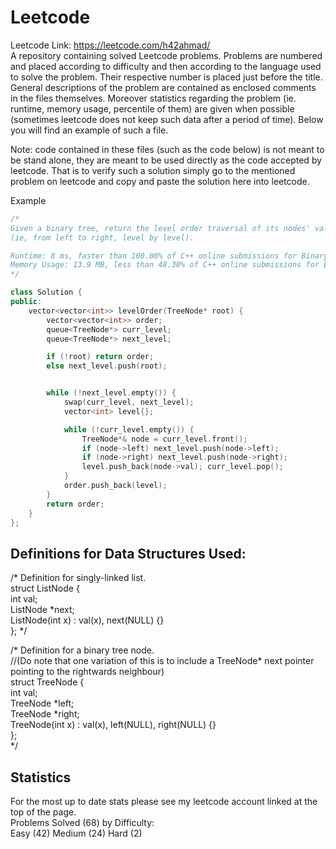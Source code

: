 # Leetcode
Leetcode Link: https://leetcode.com/h42ahmad/  
A repository containing solved Leetcode problems. Problems are numbered and placed according to difficulty and then according to the language used to solve the problem. Their respective number is placed just before the title. General descriptions of the problem are contained as enclosed comments in the files themselves. Moreover statistics regarding the problem (ie. runtime, memory usage, percentile of them) are given when possible (sometimes leetcode does not keep such data after a period of time). Below you will find an example
of such a file.   

Note: code contained in these files (such as the code below) is not meant to be stand alone, they are meant to be used directly as the code accepted by leetcode. That is to verify such a solution simply go to the mentioned problem on leetcode and copy and paste the solution here into leetcode.

Example   
```c++
/*
Given a binary tree, return the level order traversal of its nodes' values. 
(ie, from left to right, level by level).

Runtime: 8 ms, faster than 100.00% of C++ online submissions for Binary Tree Level Order Traversal.   
Memory Usage: 13.9 MB, less than 48.30% of C++ online submissions for Binary Tree Level Order Traversal.
*/

class Solution {
public:
	vector<vector<int>> levelOrder(TreeNode* root) {
		vector<vector<int>> order;
		queue<TreeNode*> curr_level;
		queue<TreeNode*> next_level;

		if (!root) return order;
		else next_level.push(root);


		while (!next_level.empty()) {
			swap(curr_level, next_level);
			vector<int> level{};

			while (!curr_level.empty()) {
				TreeNode*& node = curr_level.front();
				if (node->left) next_level.push(node->left);
				if (node->right) next_level.push(node->right);
				level.push_back(node->val); curr_level.pop();
			}
			order.push_back(level);
		}
		return order;
	}
};
```
## Definitions for Data Structures Used:
 /*
 Definition for singly-linked list.  
 struct ListNode {  
 int val;  
 ListNode *next;  
 ListNode(int x) : val(x), next(NULL) {}  
 };
 */

/*
Definition for a binary tree node.  
//(Do note that one variation of this is to include a TreeNode* next pointer pointing to the rightwards neighbour)  
struct TreeNode {  
int val;  
TreeNode *left;  
TreeNode *right;  
TreeNode(int x) : val(x), left(NULL), right(NULL) {}  
};  
 */  
 
## Statistics  
For the most up to date stats please see my leetcode account linked at the top of the page.  
Problems Solved (68) by Difficulty:  
Easy (42) 
Medium (24)
Hard (2)
